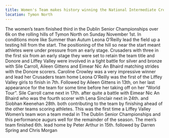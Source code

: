 ```yaml
---
title: Women's Team makes history winning the National Intermediate Cross Country Team Title
location: Tymon North
---
```


The women’s team finished third in the Dublin Senior Championships over 6k on the rolling hills of Tymon North on Sunday November 1st. In conditions more like Summer than Autum  Leona O’Reilly lead the field up a testing hill from the start. The positioning of the hill so near the start meant athletes were under pressure from an early stage.
Crusaders with three in the first six from an early stage they were set to retain the team title and Donore and Liffey Valley were involved in a tight battle for silver and bronze with Sile Carroll, Aileen Gittens and Eimear Nic An Bhaird matching strides with the Donore scorers.
Caroline Crowley was a very impressive winner and lead her Crusaders team home Leona O’Reilly was the first of the Liffey Valley girls to finish in 7th. Followed by Aileen Gittens in 13th, on her last appearance for the team for some time before her taking off on her “World Tour”. Sile Carroll came next in 17th. after quite a battle with Eimear Nic An Bhaird who was the fourth scorer with Lena Sinclair next in 24th. and Siobhan Keenehan  28th. both contributing to the team by finishing ahead of the other teams scoring athletes. 
This was the first time a Liffey Valley Women’s team won a team medal in The Dublin Senior Championships and this performance augurs well for the remainder of the season.
The men’s team finished 6th. lead home by Peter Arthur in 15th. followed by Darren Spring and Chris Morgan
